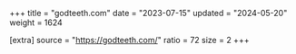 +++
title = "godteeth.com"
date = "2023-07-15"
updated = "2024-05-20"
weight = 1624

[extra]
source = "https://godteeth.com/"
ratio = 72
size = 2
+++
